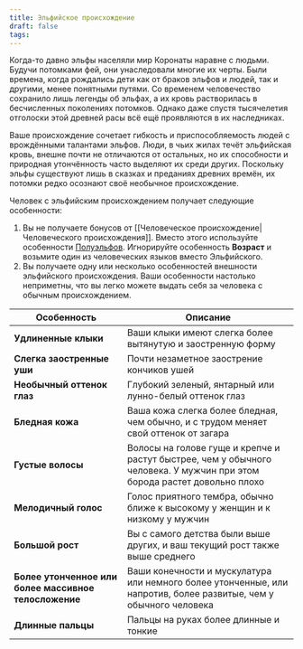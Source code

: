 ```yaml
---
title: Эльфийское происхождение
draft: false
tags:
---
```

Когда-то давно эльфы населяли мир Коронаты наравне с людьми. Будучи потомками фей, они унаследовали многие их черты. Были времена, когда рождались дети как от браков эльфов и людей, так и другими, менее понятными путями. Со временем человечество сохранило лишь легенды об эльфах, а их кровь растворилась в бесчисленных поколениях потомков. Однако даже спустя тысячелетия отголоски этой древней расы всё ещё проявляются в их наследниках.

Ваше происхождение сочетает гибкость и приспособляемость людей с врождёнными талантами эльфов. Люди, в чьих жилах течёт эльфийская кровь, внешне почти не отличаются от остальных, но их способности и природная утончённость часто выделяют их среди других. Поскольку эльфы существуют лишь в сказках и преданиях древних времён, их потомки редко осознают своё необычное происхождение.

Человек с эльфийским происхождением получает следующие особенности:
1. Вы не получаете бонусов от [[Человеческое происхождение|Человеческого происхождения]]. Вместо этого используйте особенности [Полуэльфов](https://dnd.su/race/84-half-elf/). Игнорируйте особенность **Возраст** и возьмите один из человеческих языков вместо Эльфийского.
2. Вы получаете одну или несколько особенностей внешности эльфийского происхождения. Ваши особенности настолько неприметны, что вы легко можете выдать себя за человека с обычным происхождением.

| Особенность                                           | Описание                                                                                                                 |
| ----------------------------------------------------- | ------------------------------------------------------------------------------------------------------------------------ |
| **Удлиненные клыки**                                  | Ваши клыки имеют слегка более вытянутую и заостренную форму                                                              |
| **Слегка заостренные уши**                            | Почти незаметное заострение кончиков ушей                                                                                |
| **Необычный оттенок глаз**                            | Глубокий зеленый, янтарный или лунно-белый оттенок глаз                                                                  |
| **Бледная кожа**                                      | Ваша кожа слегка более бледная, чем обычно, и с трудом меняет свой оттенок от загара                                     |
| **Густые волосы**                                     | Волосы на голове гуще и крепче и растут быстрее, чем у обычного человека. У мужчин при этом борода растет довольно плохо |
| **Мелодичный голос**                                  | Голос приятного тембра, обычно ближе к высокому у женщин и к низкому у мужчин                                            |
| **Большой рост**                                      | Вы с самого детства были выше других, и ваш текущий рост также выше среднего                                             |
| **Более утонченное или более массивное телосложение** | Ваши конечности и мускулатура или немного более утонченные, или напротив, более развитые, чем у обычного человека        |
| **Длинные пальцы**                                    | Пальцы на руках более длинные и тонкие                                                                                   |
